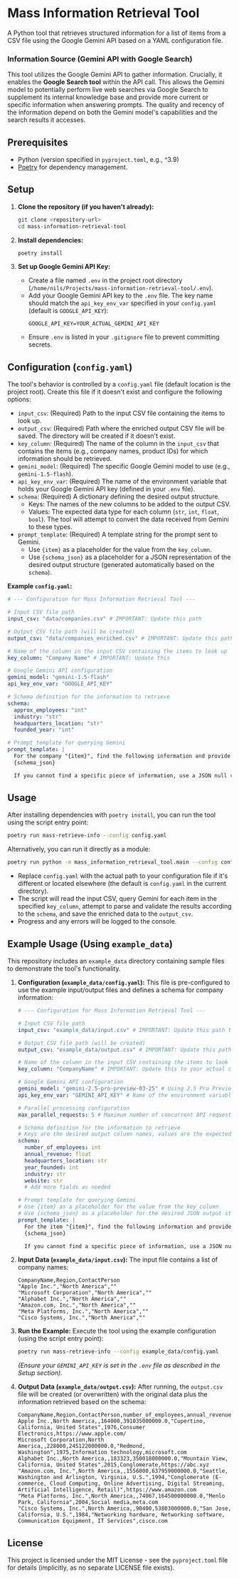 # Mass Information Retrieval Tool

A Python tool that retrieves structured information for a list of items from a CSV file using the Google Gemini API based on a YAML configuration file.

### Information Source (Gemini API with Google Search)

This tool utilizes the Google Gemini API to gather information. Crucially, it enables the **Google Search tool** within the API call. This allows the Gemini model to potentially perform live web searches via Google Search to supplement its internal knowledge base and provide more current or specific information when answering prompts. The quality and recency of the information depend on both the Gemini model's capabilities and the search results it accesses.

## Prerequisites

*   Python (version specified in `pyproject.toml`, e.g., ^3.9)
*   [Poetry](https://python-poetry.org/) for dependency management.

## Setup

1.  **Clone the repository (if you haven't already):**
    ```bash
    git clone <repository-url>
    cd mass-information-retrieval-tool
    ```

2.  **Install dependencies:**
    ```bash
    poetry install
    ```

3.  **Set up Google Gemini API Key:**
    *   Create a file named `.env` in the project root directory (`/home/nils/Projects/mass-information-retrieval-tool/.env`).
    *   Add your Google Gemini API key to the `.env` file. The key name should match the `api_key_env_var` specified in your `config.yaml` (default is `GOOGLE_API_KEY`):
        ```dotenv
        GOOGLE_API_KEY=YOUR_ACTUAL_GEMINI_API_KEY
        ```
    *   Ensure `.env` is listed in your `.gitignore` file to prevent committing secrets.

## Configuration (`config.yaml`)

The tool's behavior is controlled by a `config.yaml` file (default location is the project root). Create this file if it doesn't exist and configure the following options:

*   `input_csv`: (Required) Path to the input CSV file containing the items to look up.
*   `output_csv`: (Required) Path where the enriched output CSV file will be saved. The directory will be created if it doesn't exist.
*   `key_column`: (Required) The name of the column in the `input_csv` that contains the items (e.g., company names, product IDs) for which information should be retrieved.
*   `gemini_model`: (Required) The specific Google Gemini model to use (e.g., `gemini-1.5-flash`).
*   `api_key_env_var`: (Required) The name of the environment variable that holds your Google Gemini API key (defined in your `.env` file).
*   `schema`: (Required) A dictionary defining the desired output structure.
    *   Keys: The names of the new columns to be added to the output CSV.
    *   Values: The expected data type for each column (`str`, `int`, `float`, `bool`). The tool will attempt to convert the data received from Gemini to these types.
*   `prompt_template`: (Required) A template string for the prompt sent to Gemini.
    *   Use `{item}` as a placeholder for the value from the `key_column`.
    *   Use `{schema_json}` as a placeholder for a JSON representation of the desired output structure (generated automatically based on the `schema`).

**Example `config.yaml`:**

```yaml
# --- Configuration for Mass Information Retrieval Tool ---

# Input CSV file path
input_csv: "data/companies.csv" # IMPORTANT: Update this path

# Output CSV file path (will be created)
output_csv: "data/companies_enriched.csv" # IMPORTANT: Update this path

# Name of the column in the input CSV containing the items to look up
key_column: "Company Name" # IMPORTANT: Update this

# Google Gemini API configuration
gemini_model: "gemini-1.5-flash"
api_key_env_var: "GOOGLE_API_KEY"

# Schema definition for the information to retrieve
schema:
  approx_employees: "int"
  industry: "str"
  headquarters_location: "str"
  founded_year: "int"

# Prompt template for querying Gemini
prompt_template: |
  For the company "{item}", find the following information and provide it strictly as a JSON object matching this structure:
  {schema_json}

  If you cannot find a specific piece of information, use a JSON null value for that key. Do not add any explanatory text outside the JSON object.
```

## Usage

After installing dependencies with `poetry install`, you can run the tool using the script entry point:

```bash
poetry run mass-retrieve-info --config config.yaml
```

Alternatively, you can run it directly as a module:

```bash
poetry run python -m mass_information_retrieval_tool.main --config config.yaml
```

*   Replace `config.yaml` with the actual path to your configuration file if it's different or located elsewhere (the default is `config.yaml` in the current directory).
*   The script will read the input CSV, query Gemini for each item in the specified `key_column`, attempt to parse and validate the results according to the `schema`, and save the enriched data to the `output_csv`.
*   Progress and any errors will be logged to the console.

## Example Usage (Using `example_data`)

This repository includes an `example_data` directory containing sample files to demonstrate the tool's functionality.

1.  **Configuration (`example_data/config.yaml`):**
    This file is pre-configured to use the example input/output files and defines a schema for company information:
    ```yaml
    # --- Configuration for Mass Information Retrieval Tool ---

    # Input CSV file path
    input_csv: "example_data/input.csv" # IMPORTANT: Update this path to your actual input file

    # Output CSV file path (will be created)
    output_csv: "example_data/output.csv" # IMPORTANT: Update this path if needed

    # Name of the column in the input CSV containing the items to look up
    key_column: "CompanyName" # IMPORTANT: Update this to your actual column name

    # Google Gemini API configuration
    gemini_model: "gemini-2.5-pro-preview-03-25" # Using 2.5 Pro Preview model
    api_key_env_var: "GEMINI_API_KEY" # Name of the environment variable holding the API key

    # Parallel processing configuration
    max_parallel_requests: 5 # Maximum number of concurrent API requests (adjust as needed)

    # Schema definition for the information to retrieve
    # Keys are the desired output column names, values are the expected data types (str, int, float, bool)
    schema:
      number_of_employees: int
      annual_revenue: float
      headquarters_location: str
      year_founded: int
      industry: str
      website: str
      # Add more fields as needed

    # Prompt template for querying Gemini
    # Use {item} as a placeholder for the value from the key_column
    # Use {schema_json} as a placeholder for the desired JSON output structure
    prompt_template: |
      For the item "{item}", find the following information and provide it strictly as a JSON object matching this structure:
      {schema_json}

      If you cannot find a specific piece of information, use a JSON null value for that key. Do not add any explanatory text outside the JSON object.
    ```

2.  **Input Data (`example_data/input.csv`):**
    The input file contains a list of company names:
    ```csv
    CompanyName,Region,ContactPerson
    "Apple Inc.","North America",""
    "Microsoft Corporation","North America",""
    "Alphabet Inc.","North America",""
    "Amazon.com, Inc.","North America",""
    "Meta Platforms, Inc.","North America",""
    "Cisco Systems, Inc.","North America",""
    ```

3.  **Run the Example:**
    Execute the tool using the example configuration (using the script entry point):
    ```bash
    poetry run mass-retrieve-info --config example_data/config.yaml
    ```
    *(Ensure your `GEMINI_API_KEY` is set in the `.env` file as described in the Setup section).*

4.  **Output Data (`example_data/output.csv`):**
    After running, the `output.csv` file will be created (or overwritten) with the original data plus the information retrieved based on the schema:
    ```csv
    CompanyName,Region,ContactPerson,number_of_employees,annual_revenue,headquarters_location,year_founded,industry,website
    Apple Inc.,North America,,164000,391035000000.0,"Cupertino, California, United States",1976,Consumer Electronics,https://www.apple.com/
    Microsoft Corporation,North America,,228000,245122000000.0,"Redmond, Washington",1975,Information technology,microsoft.com
    Alphabet Inc.,North America,,183323,350018000000.0,"Mountain View, California, United States",2015,Conglomerate,https://abc.xyz
    "Amazon.com, Inc.",North America,,1556000,637959000000.0,"Seattle, Washington and Arlington, Virginia, U.S.",1994,"Conglomerate (E-commerce, Cloud Computing, Online Advertising, Digital Streaming, Artificial Intelligence, Retail)",https://www.amazon.com
    "Meta Platforms, Inc.",North America,,74067,164500000000.0,"Menlo Park, California",2004,Social media,meta.com
    "Cisco Systems, Inc.",North America,,90400,53803000000.0,"San Jose, California, U.S.",1984,"Networking hardware, Networking software, Communication Equipment, IT Services",cisco.com
    ```

## License

This project is licensed under the MIT License - see the `pyproject.toml` file for details (implicitly, as no separate LICENSE file exists).
